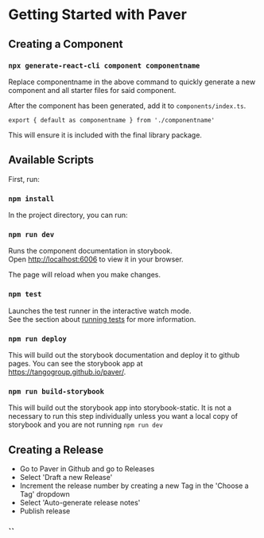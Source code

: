# Getting Started with Paver

## Creating a Component

### `npx generate-react-cli component componentname`

Replace componentname in the above command to quickly generate a new component
and all starter files for said component.

After the component has been generated, add it to `components/index.ts`.

`export { default as componentname } from './componentname'`

This will ensure it is included with the final library package.

## Available Scripts

First, run:

### `npm install`

In the project directory, you can run:

### `npm run dev`

Runs the component documentation in storybook.\
Open [http://localhost:6006](http://localhost:6006) to view it in your browser.

The page will reload when you make changes.

### `npm test`

Launches the test runner in the interactive watch mode.\
See the section about [running tests](https://facebook.github.io/create-react-app/docs/running-tests)
for more information.

### `npm run deploy`

This will build out the storybook documentation and deploy it to github pages.
You can see the storybook app at https://tangogroup.github.io/paver/.

### `npm run build-storybook`

This will build out the storybook app into storybook-static. It is not a
necessary to run this step individually unless you want a local copy of
storybook and you are not running `npm run dev `

## Creating a Release

- Go to Paver in Github and go to Releases
- Select 'Draft a new Release'
- Increment the release number by creating a new Tag in the 'Choose a Tag' dropdown
- Select 'Auto-generate release notes'
- Publish release
### ``
